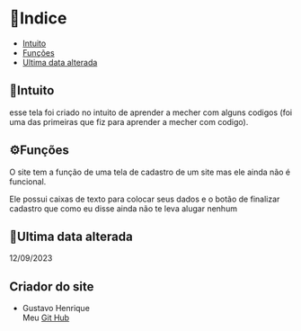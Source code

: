 # 📂Indice

* [Intuito](#intuito) 
* [Funções](#%EF%B8%8Ffun%C3%A7%C3%B5es) 
* [Ultima data alterada](#ultima-data-alterada) 

## 💬Intuito

esse tela foi criado no intuito de aprender a mecher com alguns codigos (foi uma das primeiras que fiz para aprender a mecher com codigo). 

## ⚙️Funções

O site tem a função de uma tela de cadastro de um site mas ele ainda não é funcional.

Ele possui caixas de texto para colocar seus dados e o botão de finalizar cadastro que como eu disse ainda não te leva alugar nenhum  

## 📅Ultima data alterada
12/09/2023

## Criador do site

* Gustavo Henrique <br>
 Meu [Git Hub](https://github.com/foxymplayer)

